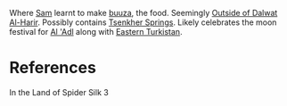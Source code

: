 Where [Sam](../Person/Sam.md) learnt to make [buuza](../buuza%20(dish).md), the food. Seemingly [Outside of Dalwat Al-Harir](Outside%20of%20Dalwat%20Al-Harir.md). Possibly contains [Tsenkher Springs](Tsenkher%20Springs). Likely celebrates the moon festival for [Al 'Adl](../Religion/Al%20'Adl.md) along with [Eastern Turkistan](Regions/Eastern%20Turkistan.md).

# References
In the Land of Spider Silk 3